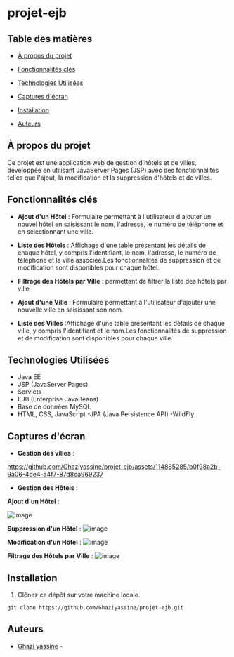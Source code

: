 # projet-ejb
## Table des matières

- [À propos du projet](#à-propos-du-projet)
- [Fonctionnalités clés](#fonctionnalités-clés)
- [Technologies Utilisées](#technologies-utilisées)
- [Captures d'écran](#captures-décran)

- [Installation](#installation)
- [Auteurs](#auteurs)

## À propos du projet

Ce projet est une application web de gestion d'hôtels et de villes, développée en utilisant JavaServer Pages (JSP) avec des fonctionnalités telles que l'ajout, la modification et la suppression d'hôtels et de villes.

## Fonctionnalités clés
- **Ajout d'un Hôtel** : Formulaire permettant à l'utilisateur d'ajouter un nouvel hôtel en saisissant le nom, l'adresse, le numéro de téléphone et en sélectionnant une ville.

- **Liste des Hôtels** : Affichage d'une table présentant les détails de chaque hôtel, y compris l'identifiant, le nom, l'adresse, le numéro de téléphone et la ville associée.Les fonctionnalités de suppression  et de modification  sont disponibles pour chaque hôtel.

- **Filtrage des Hôtels par Ville** : permettant de filtrer la liste des hôtels par ville

- **Ajout d'une Ville** : Formulaire permettant à l'utilisateur d'ajouter une nouvelle ville en saisissant son nom.

- **Liste des Villes** :Affichage d'une table présentant les détails de chaque ville, y compris l'identifiant et le nom.Les fonctionnalités de suppression et de modification sont disponibles pour chaque ville.

## Technologies Utilisées
- Java EE
- JSP (JavaServer Pages)
- Servlets
- EJB (Enterprise JavaBeans)
- Base de données MySQL
- HTML, CSS, JavaScript
-JPA (Java Persistence API)
-WildFly 

## Captures d'écran
- **Gestion des villes** :
  

https://github.com/Ghaziyassine/projet-ejb/assets/114885285/b0f98a2b-9a06-4de4-a4f7-87d8ca969237



- **Gestion des Hôtels** :
  
**Ajout d'un Hôtel** :

   ![image](https://github.com/Ghaziyassine/projet-ejb/assets/114885285/0a32b36d-2f58-45d8-8267-40259dc39982)

**Suppression d'un Hôtel** :
![image](https://github.com/Ghaziyassine/projet-ejb/assets/114885285/845b4ada-6138-40e8-b161-11956b7135c7)

**Modification d'un Hôtel** :
![image](https://github.com/Ghaziyassine/projet-ejb/assets/114885285/cc40d909-b634-426d-b4ac-3e497f5a1e21)

 **Filtrage des Hôtels par Ville** :
![image](https://github.com/Ghaziyassine/projet-ejb/assets/114885285/20d83918-6919-4217-a1d5-e204dc2e3b2f)


## Installation

1. Clônez ce dépôt sur votre machine locale.

```shell
git clone https://github.com/Ghaziyassine/projet-ejb.git
```
## Auteurs

- [Ghazi yassine](https://github.com/Ghaziyassine) - 
